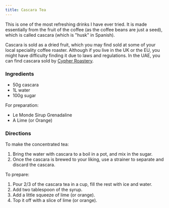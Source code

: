 ```yaml
---
title: Cascara Tea
---
```


This is one of the most refreshing drinks I have ever tried. It is made
essentially from the fruit of the coffee (as the coffee beans are just a seed),
which is called cascara (which is "husk" in Spanish).

Cascara is sold as a dried fruit, which you may find sold at some of your local
speciality coffee roaster. Although if you live in the UK or the EU, you might have
difficulty finding it due to laws and regulations. In the UAE, you can find
cascara sold by [Cypher Roastery](https://bycypher.com).

### Ingredients

- 50g cascara
- 1L water
- 100g sugar

For preparation:

- Le Monde Sirup Grenadaline
- A Lime (or Orange)

### Directions

To make the concentrated tea:

1. Bring the water with cascara to a boil in a pot, and mix in the sugar.
2. Once the cascara is brewed to your liking, use a strainer to separate and
   discard the cascara.

To prepare:

1. Pour 2/3 of the cascara tea in a cup, fill the rest with ice and water.
2. Add two tablespoon of the syrup.
3. Add a little squeeze of lime (or orange).
4. Top it off with a slice of lime (or orange).
